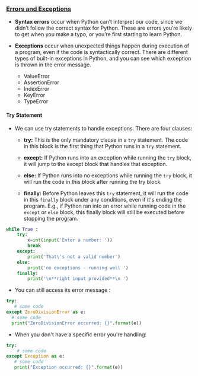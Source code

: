 ### <u> Errors and Exceptions </u>

-   **Syntax errors** occur when Python can’t interpret our code, since we didn’t follow the correct syntax for Python. These are errors you’re likely to get when you make a typo, or you’re first starting to learn Python.

-   **Exceptions** occur when unexpected things happen during execution of a program, even if the code is syntactically correct. There are different types of built-in exceptions in Python, and you can see which exception is thrown in the error message.
    -   ValueError
    -   AssertionError
    -   IndexError
    -   KeyError
    -   TypeError

#### Try Statement

-   We can use try statements to handle exceptions. There are four clauses:

    -   **try:** This is the only mandatory clause in a `try` statement. The code in this block is the first thing that Python runs in a `try` statement.

    -   **except:** If Python runs into an exception while running the `try` block, it will jump to the except block that handles that exception.

    -   **else:** If Python runs into no exceptions while running the `try` block, it will run the code in this block after running the try block.
    -   **finally:** Before Python leaves this `try` statement, it will run the code in this `finally` block under any conditions, even if it's ending the program. E.g., if Python ran into an error while running code in the `except` or `else` block, this finally block will still be executed before stopping the program.

```Python
while True :
    try:
        x=int(input('Enter a number: '))
        break
    except:
        print('That\'s not a valid number')
    else:
        print('no exceptions - running well ')
    finally:
        print('\n**right input provided**\n ')
```


- You can still access its error message :

 ```python
try:
    # some code
except ZeroDivisionError as e:
   # some code
   print("ZeroDivisionError occurred: {}".format(e))   
 ```

 - When you don't have a specific error you're handling:

 ```python
 try:
     # some code
 except Exception as e:
    # some code
    print("Exception occurred: {}".format(e))
```
